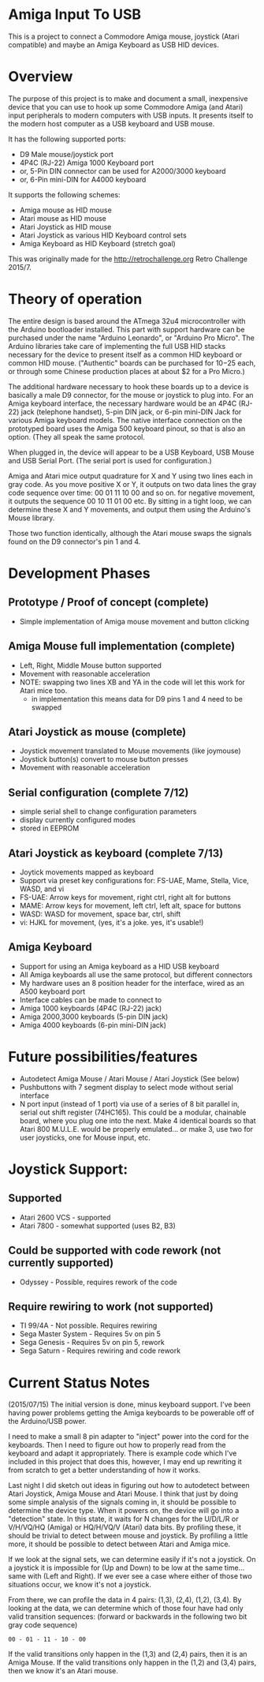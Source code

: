 # Amiga Input To USB

This is a project to connect a Commodore Amiga mouse, joystick
(Atari compatible) and maybe an Amiga Keyboard as USB HID devices.

# Overview

The purpose of this project is to make and document a small,
inexpensive device that you can use to hook up some Commodore Amiga
(and Atari) input peripherals to modern computers with USB inputs.
It presents itself to the modern host computer as a USB keyboard
and USB mouse.

It has the following supported ports:

- D9 Male mouse/joystick port
- 4P4C (RJ-22) Amiga 1000 Keyboard port
- or, 5-Pin DIN connector can be used for A2000/3000 keyboard
- or, 6-Pin mini-DIN for A4000 keyboard

It supports the following schemes:

- Amiga mouse as HID mouse
- Atari mouse as HID mouse
- Atari Joystick as HID mouse
- Atari Joystick as various HID Keyboard control sets
- Amiga Keyboard as HID Keyboard (stretch goal)

This was originally made for the http://retrochallenge.org Retro
Challenge 2015/7.

# Theory of operation 

The entire design is based around the ATmega 32u4 microcontroller
with the Arduino bootloader installed.  This part with support
hardware can be purchased under the name "Arduino Leonardo", or
"Arduino Pro Micro".  The Arduino libraries take care of implementing
the full USB HID stacks necessary for the device to present itself
as a common HID keyboard or common HID mouse.  ("Authentic" boards
can be purchased for $10-$25 each, or through some Chinese production
places at about $2 for a Pro Micro.)

The additional hardware necessary to hook these boards up to a
device is basically a male D9 connector, for the mouse or joystick
to plug into.  For an Amiga keyboard interface, the necessary
hardware would be an 4P4C (RJ-22) jack (telephone handset), 5-pin
DIN jack, or 6-pin mini-DIN Jack for various Amiga keyboard models.
The native interface connection on the prototyped board uses the
Amiga 500 keyboard pinout, so that is also an option. (They all
speak the same protocol.

When plugged in, the device will appear to be a USB Keyboard, USB
Mouse and USB Serial Port.  (The serial port is used for configuration.)

Amiga and Atari mice output quadrature for X and Y using two lines
each in gray code.  As you move positive X or Y, it outputs on two
data lines the gray code sequence over time: 00 01 11 10 00 and so
on.  for negative movement, it outputs the sequence 00 10 11 01 00
etc.  By sitting in a tight loop, we can determine these X and Y
movements, and output them using the Arduino's Mouse library.

Those two function identically, although the Atari mouse swaps the
signals found on the D9 connector's pin 1 and 4.

# Development Phases

## Prototype / Proof of concept (complete)
- Simple implementation of Amiga mouse movement and button clicking

## Amiga Mouse full implementation (complete)
- Left, Right, Middle Mouse button supported
- Movement with reasonable acceleration
- NOTE: swapping two lines XB and YA in the code will let this work for Atari mice too.
  - in implementation this means data for D9 pins 1 and 4 need to be swapped

## Atari Joystick as mouse (complete)
- Joystick movement translated to Mouse movements (like joymouse)
- Joystick button(s) convert to mouse button presses
- Movement with reasonable acceleration

## Serial configuration (complete 7/12)
- simple serial shell to change configuration parameters
- display currently configured modes
- stored in EEPROM

## Atari Joystick as keyboard (complete 7/13)
- Joytick movements mapped as keyboard
- Support via preset key configurations for: FS-UAE, Mame, Stella, Vice, WASD, and vi
 - FS-UAE: Arrow keys for movement, right ctrl, right alt for buttons
 - MAME: Arrow keys for movement, left ctrl, left alt, space for buttons
 - WASD: WASD for movement, space bar, ctrl, shift
 - vi: HJKL for movement, (yes, it's a joke. yes, it's usable!)

## Amiga Keyboard
- Support for using an Amiga keyboard as a HID USB keyboard
 - All Amiga keyboards all use the same protocol, but different connectors 
 - My hardware uses an 8 position header for the interface, wired as an A500 keyboard port
 - Interface cables can be made to connect to 
  - Amiga 1000 keyboards (4P4C (RJ-22) jack)
  - Amiga 2000,3000 keyboards (5-pin DIN jack)
  - Amiga 4000 keyboards (6-pin mini-DIN jack)

# Future possibilities/features
- Autodetect Amiga Mouse / Atari Mouse / Atari Joystick (See below) 
- Pushbuttons with 7 segment display to select mode without serial interface
- N port input (instead of 1 port) via use of a series of 8 bit
parallel in, serial out shift register (74HC165).  This could be a
modular, chainable board, where you plug one into the next.  Make
4 identical boards so that Atari 800 M.U.L.E. would be properly
emulated... or make 3, use two for user joysticks, one for Mouse
input, etc.

# Joystick Support:
## Supported
- Atari 2600 VCS - supported
- Atari 7800 - somewhat supported (uses B2, B3)

## Could be supported with code rework (not currently supported)
- Odyssey - Possible, requires rework of the code

## Require rewiring to work (not supported)
- TI 99/4A - Not possible. Requires rewiring
- Sega Master System - Requires 5v on pin 5
- Sega Genesis - Requires 5v on pin 5, rework
- Sega Saturn - Requires rewiring and code rework

# Current Status Notes

(2015/07/15) The initial version is done, minus keyboard support.
I've been having power problems getting the Amiga keyboards to be
powerable off of the Arduino/USB power.

I need to make a small 8 pin adapter to "inject" power into the
cord for the keyboards.  Then I need to figure out how to properly
read from the keyboard and adapt it appropriately.  There is example
code which I've included in this project that does this, however,
I may end up rewriting it from scratch to get a better understanding
of how it works.

Last night I did sketch out ideas in figuring out how to autodetect
between Atari Joystick, Amiga Mouse and Atari Mouse.  I think that 
just by doing some simple analysis of the signals coming in, it 
should be possible to determine the device type.  When it powers on,
the device will go into a "detection" state.  In this state, it waits for 
N changes for the U/D/L/R or V/H/VQ/HQ (Amiga) or HQ/H/VQ/V (Atari) 
data bits.  By profiling these, it should be trivial to detect between 
mouse and joystick.  By profiling a little more, it should be possible 
to detect between Atari and Amiga mice. 

If we look at the signal sets, we can determine easily if it's not 
a joystick.  On a joystick it is impossible for (Up and Down) to be
low at the same time... same with (Left and Right).  If we ever see 
a case where either of those two situations occur, we know it's not a
joystick.

From there, we can profile the data in 4 pairs: (1,3), (2,4), (1,2),
(3,4).  By looking at the data, we can determine which of those
four have had only valid transition sequences: (forward or backwards
in the following two bit gray code sequence)

	00 - 01 - 11 - 10 - 00

If the valid transitions only happen in the (1,3) and (2,4)
pairs, then it is an Amiga Mouse.  If the valid transitions only
happen in the (1,2) and (3,4) pairs, then we know it's an Atari
mouse.

